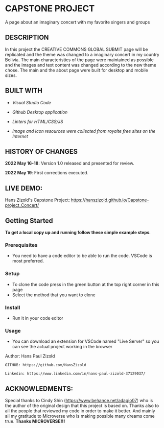 # CAPSTONE PROJECT
A page about an imaginary concert with my favorite singers and groups

## DESCRIPTION
In this project the CREATIVE COMMONS GLOBAL SUBMIT page will be replicated and the theme was changed to a imaginary concert in my country Bolivia.
The main characteristics of the page were maintained as possible and the images and text content was changed according to the new theme chose.
The main and the about page were built for desktop and mobile sizes.

## BUILT WITH
- *Visual Studio Code*

- *Github Desktop application*

- *Linters for HTML/CSS/JS*

- *image and icon resources were collected from royalte free sites on the Internet*

## HISTORY OF CHANGES
**2022 May 16-18**: Version 1.0 released and presented for review.

**2022 May 19**: First corrections executed. 

## LIVE DEMO: 

Hans Zizold's Capstone Project: https://hanszizold.github.io/Capstone-project_Concert/

## Getting Started

**To get a local copy up and running follow these simple example steps**.

### Prerequisites

- You need to have a code editor to be able to run the code. VSCode is most preferred.

### Setup

- To clone the code press in the green button at the top right corner in this page
- Select the method that you want to clone

### Install

- Run it in your code editor

### Usage

- You can download an extension for VSCode named "Live Server" so you can see the actual project working in the browser

Author: Hans Paul Zizold
    
    GITHUB: https://github.com/HansZizold

    Linkedin: https://www.linkedin.com/in/hans-paul-zizold-37129037/

## ACKNOWLEDMENTS: 

Special thanks to Cindy Shin (https://www.behance.net/adagio07) who is the author of the original design that this project is based on.
Thanks also to all the people that reviewed my code in order to make it better.
And mainly all my gratitude to Microverse who is making possible many dreams come true.
**Thanks MICROVERSE!!!**
